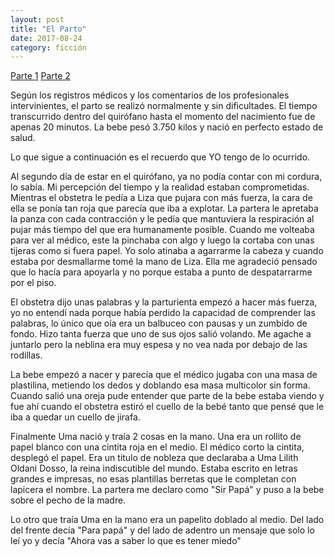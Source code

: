 ```yaml
---
layout: post
title: "El Parto"
date: 2017-08-24
category: ficción
---
```


[Parte 1][0]
[Parte 2][1]

Según los registros médicos y los comentarios de los profesionales
intervinientes, el parto se realizó normalmente y sin dificultades. El tiempo
transcurrido dentro del quirófano hasta el momento del nacimiento fue de apenas
20 minutos. La bebe pesó 3.750 kilos y nació en perfecto estado de salud.

Lo que sigue a continuación es el recuerdo que YO tengo de lo ocurrido.

Al segundo día de estar en el quirófano, ya no podía contar con mi cordura, lo
sabía. Mi percepción del tiempo y la realidad estaban comprometidas. Mientras
el obstetra le pedía a Liza que pujara con más fuerza, la cara de ella se ponía
tan roja que parecía que iba a explotar. La partera le apretaba la panza con
cada contracción y le pedía que mantuviera la respiración al pujar más tiempo
del que era humanamente posible. Cuando me volteaba para ver al médico, este la
pinchaba con algo y luego la cortaba con unas tijeras como si fuera papel. Yo
solo atinaba a agarrarme la cabeza y cuando estaba por desmallarme tomé la mano
de Liza. Ella me agradeció pensado que lo hacía para apoyarla y no porque
estaba a punto de despatarrarme por el piso.

El obstetra dijo unas palabras y la parturienta empezó a hacer más fuerza, yo
no entendí nada porque había perdido la capacidad de comprender las palabras,
lo único que oía era un balbuceo con pausas y un zumbido de fondo. Hizo tanta
fuerza que uno de sus ojos salió volando. Me agache a juntarlo pero la neblina
era muy espesa y no vea nada por debajo de las rodillas.

La bebe empezó a nacer y parecía que el médico jugaba con una masa de
plastilina, metiendo los dedos y doblando esa masa multicolor sin forma. Cuando
salió una oreja pude entender que parte de la bebe estaba viendo y fue ahí
cuando el obstetra estiró el cuello de la bebé tanto que pensé que le iba a
quedar un cuello de jirafa.

Finalmente Uma nació y traía 2 cosas en la mano. Una era un rollito de papel blanco
con una cintita roja en el medio. El médico corto la cintita, desplegó el
papel. Era un titulo de nobleza que declaraba a Uma Lilith Oldani Dosso, la
reina indiscutible del mundo. Estaba escrito en letras grandes e impresas, no
esas plantillas berretas que le completan con lapicera el nombre. La partera me
declaro como "Sir Papá" y puso a la bebe sobre el pecho de la madre.

Lo otro que traía Uma en la mano era un papelito doblado al medio. Del lado del
frente decía "Para papá" y del lado de adentro un mensaje que solo lo leí yo y
decía "Ahora vas a saber lo que es tener miedo"

[0]: /ficción/2017/08/23/el_dia_que_vino_uma.html 'Parte 1'
[1]: /ficción/2017/08/24/una_nueva_escala.html 'Parte 2'
